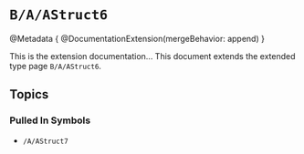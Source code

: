 # ``B/A/AStruct6``

@Metadata {
    @DocumentationExtension(mergeBehavior: append)
}

This is the extension documentation...
This document extends the extended type page `B/A/AStruct6`.

## Topics

### Pulled In Symbols

- ``/A/AStruct7``
